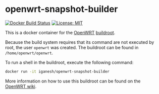 openwrt-snapshot-builder
========================
[![Docker Build Status](https://img.shields.io/docker/build/iganeshk/openwrt-snapshot-builder-docker.svg)](https://hub.docker.com/r/iganesh/openwrt-snapshot-builder)
[![License: MIT](http://img.shields.io/badge/license-MIT-blue.svg?style=flat-square)](https://img.shields.io/docker/build/iganeshk/openwrt-snapshot-builder-docker/blob/master/LICENSE)


This is a docker container for the [OpenWRT](https://openwrt.org/)
[buildroot](http://wiki.openwrt.org/doc/howto/buildroot.exigence).

Because the build system requires that its command are not executed by root,
the user `openwrt` was created. The buildroot can be found in
`/home/openwrt/openwrt`.

To run a shell in the buildroot, execute the following command:
```sh
docker run -it iganesh/openwrt-snapshot-builder
```

More information on how to use this buildroot can be found on the
[OpenWRT wiki](http://wiki.openwrt.org/doc/howto/build).